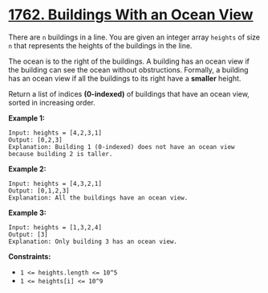 # [1762. Buildings With an Ocean View](https://leetcode.com/problems/buildings-with-an-ocean-view/description/)

There are `n` buildings in a line. You are given an integer array `heights` of size `n` that represents the heights of the buildings in the line.

The ocean is to the right of the buildings. A building has an ocean view if the building can see the ocean without obstructions. Formally, a building has an ocean view if all the buildings to its right have a **smaller**  height.

Return a list of indices **(0-indexed)**  of buildings that have an ocean view, sorted in increasing order.

**Example 1:** 

```
Input: heights = [4,2,3,1]
Output: [0,2,3]
Explanation: Building 1 (0-indexed) does not have an ocean view because building 2 is taller.
```

**Example 2:** 

```
Input: heights = [4,3,2,1]
Output: [0,1,2,3]
Explanation: All the buildings have an ocean view.
```

**Example 3:** 

```
Input: heights = [1,3,2,4]
Output: [3]
Explanation: Only building 3 has an ocean view.
```

**Constraints:** 

- `1 <= heights.length <= 10^5`
- `1 <= heights[i] <= 10^9`